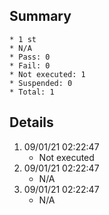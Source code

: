 ## Summary
	* 1 st
	* N/A
	* Pass: 0
	* Fail: 0
	* Not executed: 1
	* Suspended: 0
	* Total: 1
## Details
1. 09/01/21 02:22:47
	* Not executed
2. 09/01/21 02:22:47
	* N/A
3. 09/01/21 02:22:47
	* N/A
